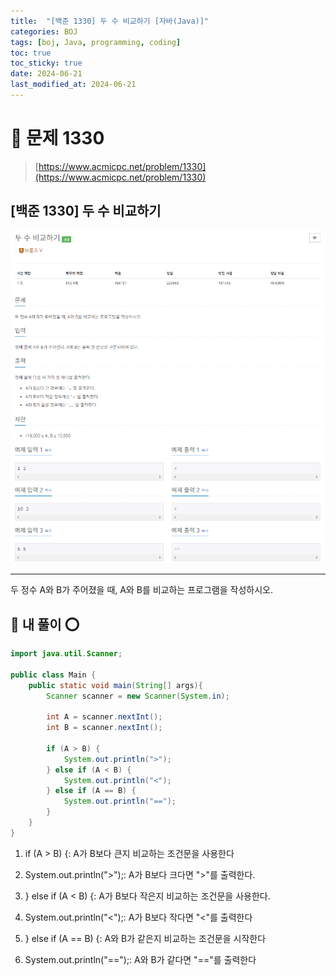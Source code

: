 ```yaml
---
title:  "[백준 1330] 두 수 비교하기 [자바(Java)]"
categories: BOJ
tags: [boj, Java, programming, coding]
toc: true
toc_sticky: true
date: 2024-06-21
last_modified_at: 2024-06-21
---
```


# 🚀 문제 1330

> [https://www.acmicpc.net/problem/1330](https://www.acmicpc.net/problem/1330)


## [백준 1330] 두 수 비교하기

![백준 1330](/assets/images/boj1330.png)

---

두 정수 A와 B가 주어졌을 때, A와 B를 비교하는 프로그램을 작성하시오.

## 🚀 내 풀이 ⭕

```java
import java.util.Scanner;

public class Main {
    public static void main(String[] args){
        Scanner scanner = new Scanner(System.in);
        
        int A = scanner.nextInt();
        int B = scanner.nextInt();
        
        if (A > B) {
            System.out.println(">");
        } else if (A < B) {
            System.out.println("<");
        } else if (A == B) {
            System.out.println("==");
        }
    }
}
```

1. if (A > B) {: A가 B보다 큰지 비교하는 조건문을 사용한다

2. System.out.println(">");: A가 B보다 크다면 ">"를 출력한다.

3. } else if (A < B) {: A가 B보다 작은지 비교하는 조건문을 사용한다.

4. System.out.println("<");: A가 B보다 작다면 "<"를 출력한다

5. } else if (A == B) {: A와 B가 같은지 비교하는 조건문을 시작한다

6. System.out.println("==");: A와 B가 같다면 "=="를 출력한다